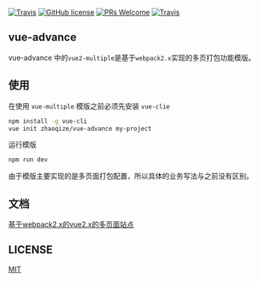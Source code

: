 [![Travis](https://img.shields.io/badge/boilerplate-vue-00BCD4.svg)]()
[![GitHub license](https://img.shields.io/github/license/zhaoqize/vue-advance.svg)](https://github.com/zhaoqize/vue-advance/blob/master/LICENSE)
[![PRs Welcome](https://img.shields.io/badge/PRs-welcome-brightgreen.svg)]()
[![Travis](https://img.shields.io/badge/oschina-%E6%94%B6%E5%BD%95-orange.svg)](https://www.oschina.net/p/vue-advance)

## vue-advance
vue-advance 中的`vue2-multiple`是基于`webpack2.x`实现的多页打包功能模版。

## 使用
在使用 `vue-multiple` 模版之前必须先安装 `vue-clie`
```bash
npm install -g vue-cli
vue init zhaoqize/vue-advance my-project
```

运行模版
```bash
npm run dev
```

由于模版主要实现的是多页面打包配置，所以具体的业务写法与之前没有区别。

## 文档
[基于webpack2.x的vue2.x的多页面站点](https://github.com/zhaoqize/blog/issues/17)

## LICENSE
[MIT](https://github.com/zhaoqize/vue-advance/blob/master/LICENSE)
